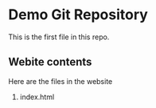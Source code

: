 # Demo Git Repository

This is the first file in this repo.

## Webite contents

Here are the files in the website

1. index.html